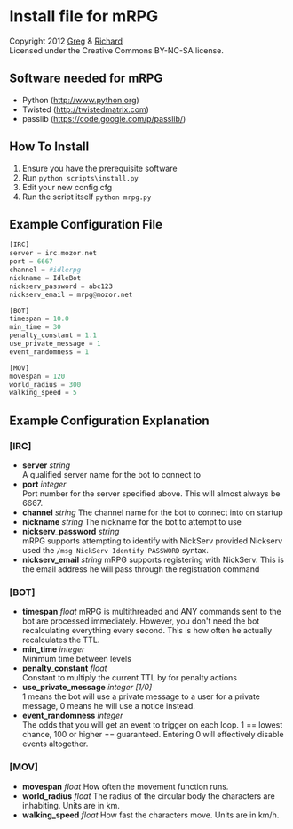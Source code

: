 Install file for mRPG
========
Copyright 2012 [Greg](https://github.com/newtoz) & [Richard](https://github.com/richard4339)  
Licensed under the Creative Commons BY-NC-SA license.

Software needed for mRPG
--------
* Python (http://www.python.org)
* Twisted (http://twistedmatrix.com)
* passlib (https://code.google.com/p/passlib/)

How To Install
--------
1. Ensure you have the prerequisite software
2. Run ```python scripts\install.py```
3. Edit your new config.cfg
4. Run the script itself ```python mrpg.py```

Example Configuration File
--------
````python
[IRC]
server = irc.mozor.net
port = 6667
channel = #idlerpg
nickname = IdleBot
nickserv_password = abc123
nickserv_email = mrpg@mozor.net

[BOT]
timespan = 10.0
min_time = 30
penalty_constant = 1.1
use_private_message = 1
event_randomness = 1

[MOV]
movespan = 120
world_radius = 300
walking_speed = 5
````

Example Configuration Explanation
--------

### [IRC] ###
* **server** _string_  
	A qualified server name for the bot to connect to
* **port** _integer_  
	Port number for the server specified above. This will almost always be 6667.
* **channel** _string_ 
	The channel name for the bot to connect into on startup
* **nickname** _string_ 
	The nickname for the bot to attempt to use
* **nickserv_password** _string_  
	mRPG supports attempting to identify with NickServ provided Nickserv used the ```/msg NickServ Identify PASSWORD``` syntax.
* **nickserv_email** _string_ 
	mRPG supports registering with NickServ. This is the email address he will pass through the registration command

### [BOT] ###
* **timespan** _float_ 
	mRPG is multithreaded and ANY commands sent to the bot are processed immediately. However, you don't need the bot recalculating everything every second. This is how often he actually recalculates the TTL.
* **min_time** _integer_  
	Minimum time between levels
* **penalty_constant** _float_  
	Constant to multiply the current TTL by for penalty actions
* **use_private_message** _integer [1/0]_  
	1 means the bot will use a private message to a user for a private message, 0 means he will use a notice instead.
* **event_randomness** _integer_  
	The odds that you will get an event to trigger on each loop. 1 == lowest chance, 100 or higher == guaranteed. Entering 0 will effectively disable events altogether.

### [MOV] ###
* **movespan** _float_
    How often the movement function runs.
* **world_radius** _float_
    The radius of the circular body the characters are inhabiting. Units are in km.
* **walking_speed** _float_
    How fast the characters move. Units are in km/h.
